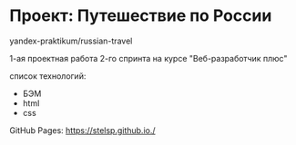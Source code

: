 # Проект: Путешествие по России

yandex-praktikum/russian-travel

1-ая проектная работа 2-го спринта на курсе "Веб-разработчик плюс"

cписок технологий:
<ul>
  <li>БЭМ</li>
  <li>html</li>
  <li>css</li>
</ul>

GitHub Pages: https://stelsp.github.io./
